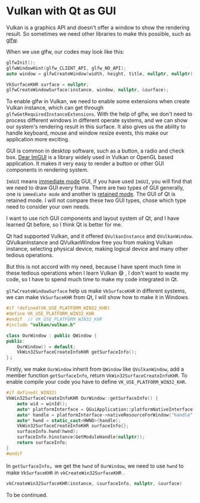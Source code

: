 # Vulkan with Qt as GUI
Vulkan is a graphics API and doesn't offer a window to show the rendering result. So sometimes we need other libraries to make this possible, such as [glfw](https://github.com/glfw/glfw).

When we use glfw, our codes may look like this:

```cpp
glfwInit();
glfwWindowHint(glfw_CLIENT_API, glfw_NO_API);
auto window = glfwCreateWindow(width, height, title, nullptr, nullptr);

VkSurfaceKHR surface = nullptr;
glfwCreateWindowSurface(instance, window, nullptr, &surface);
```

To enable glfw in Vulkan, we need to enable some extensions when create Vulkan instance, which can get through `glfwGetRequiredInstanceExtensions`. With the help of glfw, we don't need to process different windows in different operate systems, and we can show our system's rendering result in this surface. It also gives us the ability to handle keyboard, mouse and window resize events, this make our application more exciting.

GUI is common in desktop software, such as a button, a radio and check box. [Dear ImGUI](https://github.com/ocornut/imgui) is a library widely used in Vulkan or OpenGL based application. It makes it very easy to render a button or other GUI components in rendering system.

`ImGUI` means [immediate mode](https://en.wikipedia.org/wiki/Immediate_mode_GUI) GUI, if you have used `ImGUI`, you will find that we need to draw GUI every frame. There are two types of GUI generally, one is `immediate mode` and another is [retained mode](https://en.wikipedia.org/wiki/Retained_mode). The GUI of Qt is retained mode. I will not compare these two GUI types, chose which type need to consider your own needs.

I want to use rich GUI components and layout system of Qt, and I have learned Qt before, so I think Qt is better for me.

Qt had supported Vulkan, and it offered `QVulkanInstance`  and `QVulkanWindow`. QVulkanInstance and QVulkanWindow free you from making Vulkan instance, selecting physical device, making logical device and many other tedious operations.

But this is not accord with my need, because I have spent much time in these tedious operations when I learn Vulkan :sweat_smile: , I don't want to waste my code, so I have to spend much time to make my code integrated in Qt.

`glfwCreateWindowSurface` help us make `VkSurfaceKHR` in different systems, we can make `VkSurfaceKHR` from Qt, I will show how to make it in Windows.

```cpp
#if !defined(VK_USE_PLATFORM_WIN32_KHR)
#define VK_USE_PLATFORM_WIN32_KHR
#endif  // VK_USE_PLATFORM_WIN32_KHR
#include "vulkan/vulkan.h"

class OurWindow : public QWindow {
public:
    OurWindow() = default;
    VkWin32SurfaceCreateInfoKHR getSurfaceInfo();
}；
```

Firstly, we make `OurWindow` inherit from `QWindow` like `QVulkanWindow`, add a member function `getSurfaceInfo`, return `VkWin32SurfaceCreateInfoKHR`. To enable compile your code you have to define `VK_USE_PLATFORM_WIN32_KHR`.

```cpp
#if defined(_WIN32)
VkWin32SurfaceCreateInfoKHR OurWindow::getSurfaceInfo() {
    auto wid = winId();
    auto* platformInterface = QGuiApplication::platformNativeInterface();
    auto* handle = platformInterface->nativeResourceForWindow("handle", this);
    auto* hwnd = static_cast<HWND>(handle);
    VkWin32SurfaceCreateInfoKHR surfaceInfo{};
    surfaceInfo.hwnd(hwnd);
    surfaceInfo.hinstance(GetModuleHandle(nullptr));
    return surfaceInfo;
}
#endif
```

In `getSurfaceInfo`，we get the `hwnd` of  `OurWindow`, we need to use `hwnd` to make `VkSurfaceKHR` in `vkCreateWin32SurfaceKHR` .

```cpp
vkCreateWin32SurfaceKHR(instance, &surfaceInfo, nullptr, &surface)
```

To be continued.